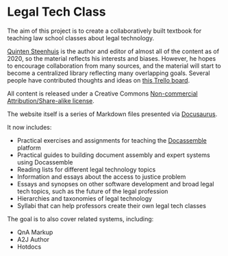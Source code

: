 # Legal Tech Class
The aim of this project is to create a collaboratively built textbook for teaching law school classes about legal technology.

[Quinten Steenhuis](https://nonprofittechy.com) is the author and editor of almost all of the content as of 2020, so the material
reflects his interests and biases. However, he hopes to encourage collaboration from many sources, and the material will
start to become a centralized library reflecting many overlapping goals. Several people have contributed thoughts and ideas
on [this Trello board](https://trello.com/b/Fz9PIm2g/project-materials).

All content is released under a Creative Commons [Non-commercial Attribution/Share-alike license](https://creativecommons.org/licenses/by-nc-sa/2.0/).

The website itself is a series of Markdown files presented via [Docusaurus](https://v2.docusaurus.io/). 

It now includes:

* Practical exercises and assignments for teaching the [Docassemble](https://docassemble.org) platform
* Practical guides to building document assembly and expert systems using Docassemble
* Reading lists for different legal technology topics
* Information and essays about the access to justice problem
* Essays and synopses on other software development and broad legal tech topics, such as the future of the legal profession
* Hierarchies and taxonomies of legal technology
* Syllabi that can help professors create their own legal tech classes

The goal is to also cover related systems, including:
* QnA Markup
* A2J Author
* Hotdocs
